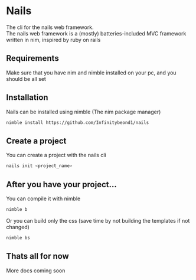 # Nails
The cli for the nails web framework.</br>
The nails web framework is a (mostly) batteries-included MVC framework written in nim, inspired by ruby on rails

## Requirements
Make sure that you have nim and nimble installed on your pc, and you should be all set

## Installation
Nails can be installed using nimble (The nim package manager)
```bash
nimble install https://github.com/Infinitybeond1/nails
```

## Create a project
You can create a project with the nails cli
```bash
nails init <project_name>
```

## After you have your project...
You can compile it with nimble
```bash
nimble b
```
Or you can build only the css (save time by not building the templates if not changed)
```bash
nimble bs
```

## Thats all for now
More docs coming soon